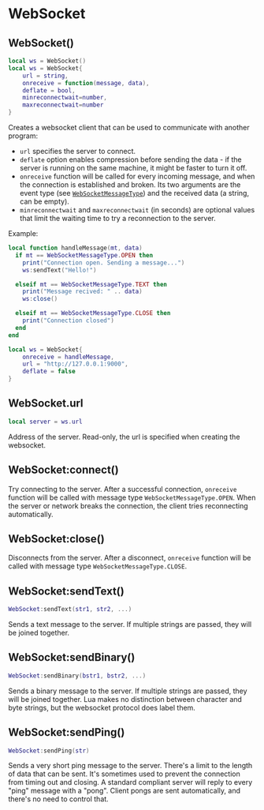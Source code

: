 # WebSocket

## WebSocket()

```lua
local ws = WebSocket()
local ws = WebSocket{
    url = string,
    onreceive = function(message, data),
    deflate = bool,
    minreconnectwait=number,
    maxreconnectwait=number
}
```

Creates a websocket client that can be used to communicate with
another program:

* `url` specifies the server to connect.
* `deflate` option enables compression before sending the data - if
  the server is running on the same machine, it might be faster to
  turn it off.
* `onreceive` function will be called for every incoming message, and
  when the connection is established and broken. Its two arguments are
  the event type (see
  [`WebSocketMessageType`](websocketmessagetype.md#websocketmessagetype))
  and the received data (a string, can be empty).
* `minreconnectwait` and `maxreconnectwait` (in seconds) are optional
  values that limit the waiting time to try a reconnection to the
  server.

Example:

```lua
local function handleMessage(mt, data)
  if mt == WebSocketMessageType.OPEN then
    print("Connection open. Sending a message...")
    ws:sendText("Hello!")

  elseif mt == WebSocketMessageType.TEXT then
    print("Message recived: " .. data)
    ws:close()

  elseif mt == WebSocketMessageType.CLOSE then
    print("Connection closed")
  end
end

local ws = WebSocket{
    onreceive = handleMessage,
    url = "http://127.0.0.1:9000",
    deflate = false
}
```

## WebSocket.url

```lua
local server = ws.url
```

Address of the server. Read-only, the url is specified when creating
the websocket.

## WebSocket:connect()

Try connecting to the server. After a successful connection,
`onreceive` function will be called with message type
`WebSocketMessageType.OPEN`. When the server or network breaks the connection,
the client tries reconnecting automatically.

## WebSocket:close()

Disconnects from the server. After a disconnect, `onreceive` function
will be called with message type `WebSocketMessageType.CLOSE`.

## WebSocket:sendText()

```lua
WebSocket:sendText(str1, str2, ...)
```

Sends a text message to the server. If multiple strings are passed,
they will be joined together.

## WebSocket:sendBinary()

```lua
WebSocket:sendBinary(bstr1, bstr2, ...)
```

Sends a binary message to the server. If multiple strings are passed,
they will be joined together. Lua makes no distinction between
character and byte strings, but the websocket protocol does label
them.

## WebSocket:sendPing()

```lua
WebSocket:sendPing(str)
```

Sends a very short ping message to the server. There's a limit to the
length of data that can be sent. It's sometimes used to prevent the
connection from timing out and closing. A standard compliant server
will reply to every "ping" message with a "pong". Client pongs are
sent automatically, and there's no need to control that.
